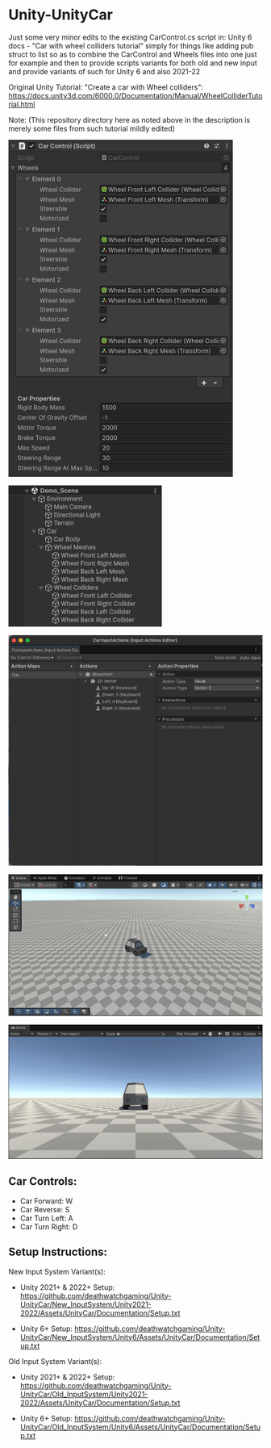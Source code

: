 # Unity-UnityCar

Just some very minor edits to the existing CarControl.cs script in: Unity 6 docs - "Car with wheel colliders tutorial" simply for things like adding pub struct to list so as to combine the CarControl and Wheels files into one just for example and then to provide scripts variants for both old and new input and provide variants of such for Unity 6 and also 2021-22


Original Unity Tutorial: "Create a car with Wheel colliders": https://docs.unity3d.com/6000.0/Documentation/Manual/WheelColliderTutorial.html 

Note: (This repository directory here as noted above in the description is merely some files from such tutorial mildly edited)


![Preview](https://raw.githubusercontent.com/deathwatchgaming/Unity-UnityCar/refs/heads/main/Previews/CarControlScript_Editor_Example.png)

![Preview](https://raw.githubusercontent.com/deathwatchgaming/Unity-UnityCar/refs/heads/main/Previews/DemoScene_Heirarchy_Example.png)

![Preview](https://raw.githubusercontent.com/deathwatchgaming/Unity-UnityCar/refs/heads/main/Previews/InputActions_Example.png)

![Preview](https://raw.githubusercontent.com/deathwatchgaming/Unity-UnityCar/refs/heads/main/Previews/SceneViewTab_Example.png)

![Preview](https://raw.githubusercontent.com/deathwatchgaming/Unity-UnityCar/refs/heads/main/Previews/GameViewTab_Example.png)



Car Controls:
-------------

* Car Forward:          W
* Car Reverse:          S
* Car Turn Left:        A
* Car Turn Right:       D


Setup Instructions:
-------------------


New Input System Variant(s):


* Unity 2021+ & 2022+ Setup: https://github.com/deathwatchgaming/Unity-UnityCar/New_InputSystem/Unity2021-2022/Assets/UnityCar/Documentation/Setup.txt

* Unity 6+ Setup: https://github.com/deathwatchgaming/Unity-UnityCar/New_InputSystem/Unity6/Assets/UnityCar/Documentation/Setup.txt


Old Input System Variant(s):


* Unity 2021+ & 2022+ Setup: https://github.com/deathwatchgaming/Unity-UnityCar/Old_InputSystem/Unity2021-2022/Assets/UnityCar/Documentation/Setup.txt

* Unity 6+ Setup: https://github.com/deathwatchgaming/Unity-UnityCar/Old_InputSystem/Unity6/Assets/UnityCar/Documentation/Setup.txt

